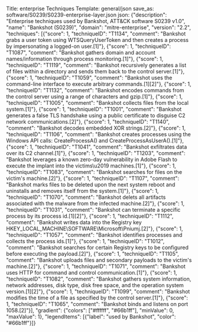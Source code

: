Title: enterprise Techniques
Template: general/json
save_as: software/S0239/S0239-enterprise-layer.json
json: {"description": "Enterprise techniques used by Bankshot, ATT&CK software S0239 v1.0", "name": "Bankshot (S0239)", "domain": "mitre-enterprise", "version": "2.2", "techniques": [{"score": 1, "techniqueID": "T1134", "comment": "Bankshot grabs a user token using WTSQueryUserToken and then creates a process by impersonating a logged-on user.[1]"}, {"score": 1, "techniqueID": "T1087", "comment": "Bankshot gathers domain and account names/information through process monitoring.[1]"}, {"score": 1, "techniqueID": "T1119", "comment": "Bankshot recursively generates a list of files within a directory and sends them back to the control server.[1]"}, {"score": 1, "techniqueID": "T1059", "comment": "Bankshot uses the command-line interface to execute arbitrary commands.[1][2]"}, {"score": 1, "techniqueID": "T1132", "comment": "Bankshot encodes commands from the control server using a range of characters and gzip.[1]"}, {"score": 1, "techniqueID": "T1005", "comment": "Bankshot collects files from the local system.[1]"}, {"score": 1, "techniqueID": "T1001", "comment": "Bankshot generates a false TLS handshake using a public certificate to disguise C2 network communications.[2]"}, {"score": 1, "techniqueID": "T1140", "comment": "Bankshot decodes embedded XOR strings.[2]"}, {"score": 1, "techniqueID": "T1106", "comment": "Bankshot creates processes using the Windows API calls: CreateProcessA() and CreateProcessAsUserA().[1]"}, {"score": 1, "techniqueID": "T1041", "comment": "Bankshot exfiltrates data over its C2 channel.[1]"}, {"score": 1, "techniqueID": "T1203", "comment": "Bankshot leverages a known zero-day vulnerability in Adobe Flash to execute the implant into the victims\u2019 machines.[1]"}, {"score": 1, "techniqueID": "T1083", "comment": "Bankshot searches for files on the victim's machine.[2]"}, {"score": 1, "techniqueID": "T1107", "comment": "Bankshot marks files to be deleted upon the next system reboot and uninstalls and removes itself from the system.[1]"}, {"score": 1, "techniqueID": "T1070", "comment": "Bankshot delets all artifacts associated with the malware from the infected machine.[2]"}, {"score": 1, "techniqueID": "T1031", "comment": "Bankshot can terminate a specific process by its process id.[1][2]"}, {"score": 1, "techniqueID": "T1112", "comment": "Bankshot writes data into the Registry key HKEY_LOCAL_MACHINE\\SOFTWARE\\Microsoft\\Pniumj.[2]"}, {"score": 1, "techniqueID": "T1057", "comment": "Bankshot identifies processes and collects the process ids.[1]"}, {"score": 1, "techniqueID": "T1012", "comment": "Bankshot searches for certain Registry keys to be configured before executing the payload.[2]"}, {"score": 1, "techniqueID": "T1105", "comment": "Bankshot uploads files and secondary payloads to the victim's machine.[2]"}, {"score": 1, "techniqueID": "T1071", "comment": "Bankshot uses HTTP for command and control communication.[1]"}, {"score": 1, "techniqueID": "T1082", "comment": "Bankshot gathers system information, network addresses, disk type, disk free space, and the operation system version.[1][2]"}, {"score": 1, "techniqueID": "T1099", "comment": "Bankshot modifies the time of a file as specified by the control server.[1]"}, {"score": 1, "techniqueID": "T1065", "comment": "Bankshot binds and listens on port 1058.[2]"}], "gradient": {"colors": ["#ffffff", "#66b1ff"], "minValue": 0, "maxValue": 1}, "legendItems": [{"label": "used by Bankshot", "color": "#66b1ff"}]}